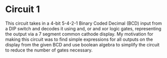 # Circuit 1
This circuit takes in a 4-bit 5-4-2-1 Binary Coded Decimal (BCD) input from a DIP switch and decodes it using and, or and xor logic gates, representing the output via a 7 segment common cathode display.
My motivation for making this circuit was to find simple expressions for all outputs on the display from the given BCD and use boolean algebra to simplify the circuit to reduce the number of gates necessary.
